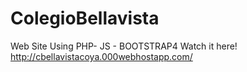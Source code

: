 # ColegioBellavista
Web Site Using PHP- JS - BOOTSTRAP4
Watch it here!
http://cbellavistacoya.000webhostapp.com/
